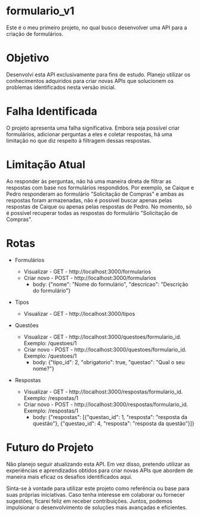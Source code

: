 # formulario_v1

Este é o meu primeiro projeto, no qual busco desenvolver uma API para a criação de formulários.

# Objetivo
Desenvolvi esta API exclusivamente para fins de estudo. Planejo utilizar os conhecimentos adquiridos para criar novas APIs que solucionem os problemas identificados nesta versão inicial.

# Falha Identificada
O projeto apresenta uma falha significativa. Embora seja possível criar formulários, adicionar perguntas a eles e coletar respostas, há uma limitação no que diz respeito à filtragem dessas respostas.

# Limitação Atual
Ao responder às perguntas, não há uma maneira direta de filtrar as respostas com base nos formulários respondidos. Por exemplo, se Caique e Pedro responderam ao formulário "Solicitação de Compras" e ambas as respostas foram armazenadas, não é possível buscar apenas pelas respostas de Caique ou apenas pelas respostas de Pedro. No momento, só é possível recuperar todas as respostas do formulário "Solicitação de Compras".

# Rotas

* Formulários
    - Visualizar - GET - http://localhost:3000/formularios
    - Criar novo - POST - http://localhost:3000/formularios
        - body: {"nome": "Nome do formulário", "descricao": "Descrição do formulário"}

* Tipos
    - Visualizar - GET - http://localhost:3000/tipos

* Questões
    - Visualizar - GET - http://localhost:3000/questoes/formulario_id. Exemplo: /questoes/1
    - Criar novo - POST - http://localhost:3000/questoes/formulario_id. Exemplo: /questoes/1
        - body: {"tipo_id": 2, "obrigatorio": true, "questao": "Qual o seu nome?"}

* Respostas
    - Visualizar - GET - http://localhost:3000/respostas/formulario_id. Exemplo: /respostas/1
    - Criar novo - POST - http://localhost:3000/respostas/formulario_id. Exemplo: /respostas/1
        - body: {"respostas": [{"questao_id": 1, "resposta": "resposta da questão"}, {"questao_id": 4, "resposta": "resposta da questão"}]}


# Futuro do Projeto
Não planejo seguir atualizando esta API. Em vez disso, pretendo utilizar as experiências e aprendizados obtidos para criar novas APIs que abordem de maneira mais eficaz os desafios identificados aqui.

Sinta-se à vontade para utilizar este projeto como referência ou base para suas próprias iniciativas. Caso tenha interesse em colaborar ou fornecer sugestões, ficarei feliz em receber contribuições. Juntos, podemos impulsionar o desenvolvimento de soluções mais avançadas e eficientes.
